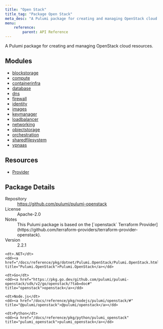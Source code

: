 ```yaml
---
title: "Open Stack"
title_tag: "Package Open Stack"
meta_desc: "A Pulumi package for creating and managing OpenStack cloud resources."
menu:
    reference:
        parent: API Reference
---
```


<!-- WARNING: this file was generated by Pulumi Docs Generator. -->
<!-- Do not edit by hand unless you're certain you know what you are doing! -->

A Pulumi package for creating and managing OpenStack cloud resources.

<h2 id="modules">Modules</h2>
<ul class="api">
    <li><a href="blockstorage/" title="blockstorage"><span class="symbol module"></span>blockstorage</a></li>
    <li><a href="compute/" title="compute"><span class="symbol module"></span>compute</a></li>
    <li><a href="containerinfra/" title="containerinfra"><span class="symbol module"></span>containerinfra</a></li>
    <li><a href="database/" title="database"><span class="symbol module"></span>database</a></li>
    <li><a href="dns/" title="dns"><span class="symbol module"></span>dns</a></li>
    <li><a href="firewall/" title="firewall"><span class="symbol module"></span>firewall</a></li>
    <li><a href="identity/" title="identity"><span class="symbol module"></span>identity</a></li>
    <li><a href="images/" title="images"><span class="symbol module"></span>images</a></li>
    <li><a href="keymanager/" title="keymanager"><span class="symbol module"></span>keymanager</a></li>
    <li><a href="loadbalancer/" title="loadbalancer"><span class="symbol module"></span>loadbalancer</a></li>
    <li><a href="networking/" title="networking"><span class="symbol module"></span>networking</a></li>
    <li><a href="objectstorage/" title="objectstorage"><span class="symbol module"></span>objectstorage</a></li>
    <li><a href="orchestration/" title="orchestration"><span class="symbol module"></span>orchestration</a></li>
    <li><a href="sharedfilesystem/" title="sharedfilesystem"><span class="symbol module"></span>sharedfilesystem</a></li>
    <li><a href="vpnaas/" title="vpnaas"><span class="symbol module"></span>vpnaas</a></li>
</ul>

<h2 id="resources">Resources</h2>
<ul class="api">
    <li><a href="provider" title="Provider"><span class="symbol resource"></span>Provider</a></li>
</ul>

<h2 id="package-details">Package Details</h2>
<dl class="package-details">
	<dt>Repository</dt>
	<dd><a href="https://github.com/pulumi/pulumi-openstack">https://github.com/pulumi/pulumi-openstack</a></dd>
	<dt>License</dt>
	<dd>Apache-2.0</dd>
	<dt>Notes</dt>
	<dd>This Pulumi package is based on the [`openstack` Terraform Provider](https://github.com/terraform-providers/terraform-provider-openstack).</dd>
	<dt>Version</dt>
	<dd>2.2.1</dd>
</dl>



<dl class="tabular">

    <dt>.NET</dt>
    <dd><a href="/docs/reference/pkg/dotnet/Pulumi.OpenStack/Pulumi.OpenStack.html" title="Pulumi.OpenStack">Pulumi.OpenStack</a></dd>

    <dt>Go</dt>
    <dd><a href="https://pkg.go.dev/github.com/pulumi/pulumi-openstack/sdk/v2/go/openstack/?tab=doc#" title="openstack">openstack</a></dd>

    <dt>Node.js</dt>
    <dd><a href="/docs/reference/pkg/nodejs/pulumi/openstack/#" title="@pulumi/openstack">@pulumi/openstack</a></dd>

    <dt>Python</dt>
    <dd><a href="/docs/reference/pkg/python/pulumi_openstack" title="pulumi_openstack">pulumi_openstack</a></dd>

</dl>

